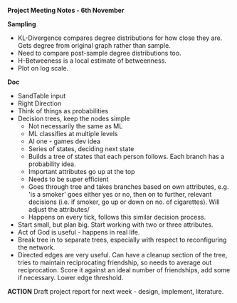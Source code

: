 **Project Meeting Notes - 6th November**

**Sampling**
* KL-Divergence compares degree distributions for how close they are. Gets degree from original graph rather than sample.
* Need to compare post-sample degree distributions too.
* H-Betweeness is a local estimate of betweenness. 
* Plot on log scale.

**Doc**
* SandTable input
* Right Direction
* Think of things as probabilities
* Decision trees, keep the nodes simple
	* Not necessarily the same as ML
	* ML classifies at multiple levels
	* AI one - games dev idea
	* Series of states, deciding next state
	* Builds a tree of states that each person follows. Each branch has a probability idea.
	* Important attributes go up at the top
	* Needs to be super efficient
	* Goes through tree and takes branches based on own attributes, e.g. 'is a smoker' goes either yes or no, then on to further, relevant decisions (i.e. if smoker, go up or down on no. of cigarettes). Will adjust the attributes/
	* Happens on every tick, follows this similar decision process. 
* Start small, but plan big. Start working with two or three attributes.
* Act of God is useful - happens in real life.
* Break tree in to separate trees, especially with respect to reconfiguring the network.
* Directed edges are very useful. Can have a cleanup section of the tree, tries to maintain reciprocating friendship, so needs to average out reciprocation. Score it against an ideal number of friendships, add some if necessary. Lower edge threshold.

**ACTION**
Draft project report for next week - design, implement, literature.


